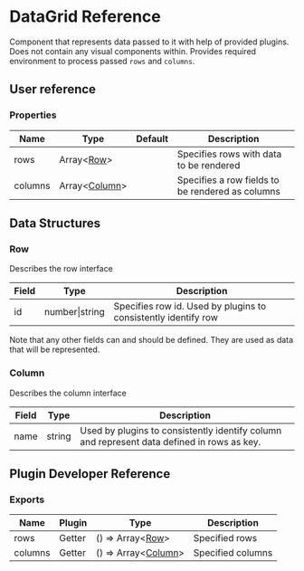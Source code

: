 # DataGrid Reference

Component that represents data passed to it with help of provided plugins. Does not contain any visual components within. Provides required environment to process passed `rows` and `columns`.

## User reference

### Properties

Name | Type | Default | Description
-----|------|---------|------------
rows | Array&lt;[Row](#row)&gt; | | Specifies rows with data to be rendered
columns | Array&lt;[Column](#column)&gt; | | Specifies a row fields to be rendered as columns

## Data Structures

### Row

Describes the row interface

Field | Type | Description
------|------|------------
id | number&#124;string | Specifies row id. Used by plugins to consistently identify row

Note that any other fields can and should be defined. They are used as data that will be represented.

### Column

Describes the column interface

Field | Type | Description
------|------|------------
name | string | Used by plugins to consistently identify column and represent data defined in rows as key.

## Plugin Developer Reference

### Exports

Name | Plugin | Type | Description
-----|--------|------|------------
rows | Getter | () => Array&lt;[Row](#row)&gt; | Specified rows
columns | Getter | () => Array&lt;[Column](#column)&gt; | Specified columns

